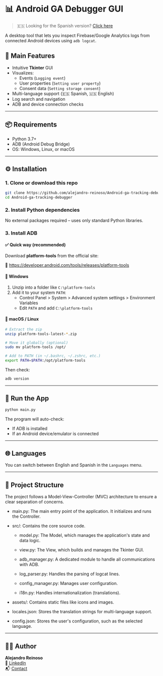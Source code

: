 # 📊 Android GA Debugger GUI

> 🇪🇸 Looking for the Spanish version? [Click here](README.es.md)

A desktop tool that lets you inspect Firebase/Google Analytics logs from connected Android devices using `adb logcat`.

## 🧰 Main Features

- Intuitive **Tkinter** GUI
- Visualizes:
  - Events (`Logging event`)
  - User properties (`Setting user property`)
  - Consent data (`Setting storage consent`)
- Multi-language support (🇪🇸 Spanish, 🇺🇸 English)
- Log search and navigation
- ADB and device connection checks

---

## 📦 Requirements

- Python 3.7+
- ADB (Android Debug Bridge)
- OS: Windows, Linux, or macOS

---

## ⚙️ Installation

### 1. Clone or download this repo

```bash
git clone https://github.com/alejandro-reinoso/Android-ga-tracking-debugger.git
cd Android-ga-tracking-debugger
```

### 2. Install Python dependencies

No external packages required – uses only standard Python libraries.

### 3. Install ADB

#### ✅ Quick way (recommended)

Download **platform-tools** from the official site:

📎 https://developer.android.com/tools/releases/platform-tools

#### 🔧 Windows

1. Unzip into a folder like `C:\platform-tools`
2. Add it to your system `PATH`:
   - Control Panel > System > Advanced system settings > Environment Variables
   - Edit `PATH` and add `C:\platform-tools`

#### 🔧 macOS / Linux

```bash
# Extract the zip
unzip platform-tools-latest-*.zip

# Move it globally (optional)
sudo mv platform-tools /opt/

# Add to PATH (in ~/.bashrc, ~/.zshrc, etc.)
export PATH=$PATH:/opt/platform-tools
```

Then check:

```bash
adb version
```

---

## 🚀 Run the App

```bash
python main.py
```

The program will auto-check:

- If ADB is installed
- If an Android device/emulator is connected

---

## 🌐 Languages

You can switch between English and Spanish in the `Languages` menu.

---

## 📂 Project Structure

The project follows a Model-View-Controller (MVC) architecture to ensure a clear separation of concerns.

- main.py: The main entry point of the application. It initializes and runs the Controller.

- src/: Contains the core source code.

  - model.py: The Model, which manages the application's state and data logic.

  - view.py: The View, which builds and manages the Tkinter GUI.

  - adb_manager.py: A dedicated module to handle all communications with ADB.

  - log_parser.py: Handles the parsing of logcat lines.

  - config_manager.py: Manages user configuration.

  - i18n.py: Handles internationalization (translations).

- assets/: Contains static files like icons and images.

- locales.json: Stores the translation strings for multi-language support.

- config.json: Stores the user's configuration, such as the selected language.



---

## 👨‍💻 Author

**Alejandro Reinoso**  
🔗 [LinkedIn](https://www.linkedin.com/in/alejandroreinosogomez/)  
📬 [Contact](https://alejandroreinoso.com/contacto/?utm_source=ga_android_debugger)

